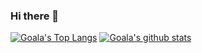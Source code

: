 ### Hi there 💪

[![Goala's Top Langs](https://github-readme-stats.vercel.app/api/top-langs/?username=Goala&theme=highcontrast&langs_count=10&layout=compact)](https://github.com/anuraghazra/github-readme-stats)
[![Goala's github stats](https://github-readme-stats.vercel.app/api?username=Goala&show_icons=true&theme=highcontrast&count_private=true&custom_title=Github%20Action&include_all_commits=true)](https://github.com/anuraghazra/github-readme-stats)

<!--
**Goala/Goala** is a ✨ _special_ ✨ repository because its `README.md` (this file) appears on your GitHub profile.

Here are some ideas to get you started:

- 🔭 I’m currently working on ...
- 🌱 I’m currently learning ...
- 👯 I’m looking to collaborate on ...
- 🤔 I’m looking for help with ...
- 💬 Ask me about ...
- 📫 How to reach me: ...
- 😄 Pronouns: ...
- ⚡ Fun fact: ...
-->
